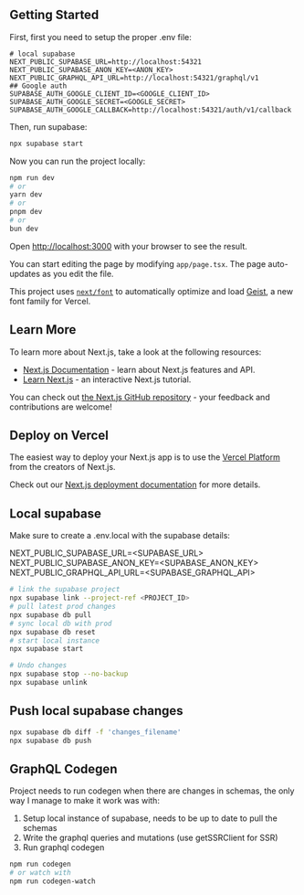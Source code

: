 ## Getting Started

First, first you need to setup the proper .env file:

```
# local supabase
NEXT_PUBLIC_SUPABASE_URL=http://localhost:54321
NEXT_PUBLIC_SUPABASE_ANON_KEY=<ANON_KEY>
NEXT_PUBLIC_GRAPHQL_API_URL=http://localhost:54321/graphql/v1
## Google auth
SUPABASE_AUTH_GOOGLE_CLIENT_ID=<GOOGLE_CLIENT_ID>
SUPABASE_AUTH_GOOGLE_SECRET=<GOOGLE_SECRET>
SUPABASE_AUTH_GOOGLE_CALLBACK=http://localhost:54321/auth/v1/callback
```

Then, run supabase:

```bash
npx supabase start
```

Now you can run the project locally:

```bash
npm run dev
# or
yarn dev
# or
pnpm dev
# or
bun dev
```

Open [http://localhost:3000](http://localhost:3000) with your browser to see the result.

You can start editing the page by modifying `app/page.tsx`. The page auto-updates as you edit the file.

This project uses [`next/font`](https://nextjs.org/docs/app/building-your-application/optimizing/fonts) to automatically optimize and load [Geist](https://vercel.com/font), a new font family for Vercel.

## Learn More

To learn more about Next.js, take a look at the following resources:

- [Next.js Documentation](https://nextjs.org/docs) - learn about Next.js features and API.
- [Learn Next.js](https://nextjs.org/learn) - an interactive Next.js tutorial.

You can check out [the Next.js GitHub repository](https://github.com/vercel/next.js) - your feedback and contributions are welcome!

## Deploy on Vercel

The easiest way to deploy your Next.js app is to use the [Vercel Platform](https://vercel.com/new?utm_medium=default-template&filter=next.js&utm_source=create-next-app&utm_campaign=create-next-app-readme) from the creators of Next.js.

Check out our [Next.js deployment documentation](https://nextjs.org/docs/app/building-your-application/deploying) for more details.

## Local supabase

Make sure to create a .env.local with the supabase details:

NEXT_PUBLIC_SUPABASE_URL=<SUPABASE_URL>
NEXT_PUBLIC_SUPABASE_ANON_KEY=<SUPABASE_ANON_KEY>
NEXT_PUBLIC_GRAPHQL_API_URL=<SUPABASE_GRAPHQL_API>

```bash
# link the supabase project
npx supabase link --project-ref <PROJECT_ID>
# pull latest prod changes
npx supabase db pull
# sync local db with prod
npx supabase db reset
# start local instance
npx supabase start

# Undo changes
npx supabase stop --no-backup
npx supabase unlink
```

## Push local supabase changes

```bash
npx supabase db diff -f 'changes_filename'
npx supabase db push
```

## GraphQL Codegen

Project needs to run codegen when there are changes in schemas, the only way I
manage to make it work was with:

1. Setup local instance of supabase, needs to be up to date to pull the schemas
2. Write the graphql queries and mutations (use getSSRClient for SSR)
3. Run graphql codegen

```bash
npm run codegen
# or watch with
npm run codegen-watch
```
